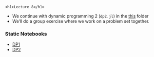 
~~~
<h1>Lecture 8</h1>
~~~

* We continue with dynamic programming 2 (`dp2.jl`) in the [this](https://github.com/floswald/NumericalMethods/tree/master/lecture_notebooks/week7) folder
* We'll do a group exercise where we work on a problem set together.

### Static Notebooks

* [DP1](https://raw.githack.com/floswald/NumericalMethods/master/lecture_notebooks/week7/dp.jl.html)
* [DP2](https://raw.githack.com/floswald/NumericalMethods/master/lecture_notebooks/week7/dp2.jl.html)